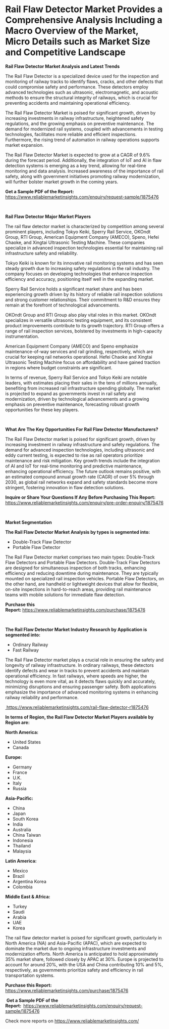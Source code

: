 <p><h1>Rail Flaw Detector Market Provides a Comprehensive Analysis Including a Macro Overview of the Market, Micro Details such as Market Size and Competitive Landscape</h1></p><p><strong>Rail Flaw Detector Market Analysis and Latest Trends</strong></p>
<p><p>The Rail Flaw Detector is a specialized device used for the inspection and monitoring of railway tracks to identify flaws, cracks, and other defects that could compromise safety and performance. These detectors employ advanced technologies such as ultrasonic, electromagnetic, and acoustic methods to ensure the structural integrity of railways, which is crucial for preventing accidents and maintaining operational efficiency.</p><p>The Rail Flaw Detector Market is poised for significant growth, driven by increasing investments in railway infrastructure, heightened safety regulations, and the growing emphasis on preventive maintenance. The demand for modernized rail systems, coupled with advancements in testing technologies, facilitates more reliable and efficient inspections. Furthermore, the rising trend of automation in railway operations supports market expansion.</p><p>The Rail Flaw Detector Market is expected to grow at a CAGR of 9.6% during the forecast period. Additionally, the integration of IoT and AI in flaw detection systems is emerging as a key trend, allowing for real-time monitoring and data analysis. Increased awareness of the importance of rail safety, along with government initiatives promoting railway modernization, will further bolster market growth in the coming years.</p></p>
<p><strong>Get a Sample PDF of the Report:&nbsp;</strong> <a href="https://www.reliablemarketinsights.com/enquiry/request-sample/1875476?utm_campaign=3036&utm_medium=2&utm_source=Github&utm_content=ia&utm_term=10042025&utm_id=rail-flaw-detector">https://www.reliablemarketinsights.com/enquiry/request-sample/1875476</a></p>
<p>&nbsp;</p>
<p><strong>Rail Flaw Detector Major Market Players</strong></p>
<p><p>The rail flaw detector market is characterized by competition among several prominent players, including Tokyo Keiki, Sperry Rail Service, OKOndt Group, RTI Group, American Equipment Company (AMECO), Speno, Hefei Chaoke, and Xingtai Ultrasonic Testing Machine. These companies specialize in advanced inspection technologies essential for maintaining rail infrastructure safety and reliability.</p><p>Tokyo Keiki is known for its innovative rail monitoring systems and has seen steady growth due to increasing safety regulations in the rail industry. The company focuses on developing technologies that enhance inspection efficiency and accuracy, positioning itself well in the expanding market.</p><p>Sperry Rail Service holds a significant market share and has been experiencing growth driven by its history of reliable rail inspection solutions and strong customer relationships. Their commitment to R&D ensures they remain at the forefront of technological advancements.</p><p>OKOndt Group and RTI Group also play vital roles in this market. OKOndt specializes in versatile ultrasonic testing equipment, and its consistent product improvements contribute to its growth trajectory. RTI Group offers a range of rail inspection services, bolstered by investments in high-capacity instrumentation.</p><p>American Equipment Company (AMECO) and Speno emphasize maintenance-of-way services and rail grinding, respectively, which are crucial for keeping rail networks operational. Hefei Chaoke and Xingtai Ultrasonic Testing Machine focus on affordability and have gained traction in regions where budget constraints are significant.</p><p>In terms of revenue, Sperry Rail Service and Tokyo Keiki are notable leaders, with estimates placing their sales in the tens of millions annually, benefiting from increased rail infrastructure spending globally. The market is projected to expand as governments invest in rail safety and modernization, driven by technological advancements and a growing emphasis on preventive maintenance, forecasting robust growth opportunities for these key players.</p></p>
<p>&nbsp;</p>
<p><strong>What Are The Key Opportunities For Rail Flaw Detector Manufacturers?</strong></p>
<p><p>The Rail Flaw Detector market is poised for significant growth, driven by increasing investment in railway infrastructure and safety regulations. The demand for advanced inspection technologies, including ultrasonic and eddy current testing, is expected to rise as rail operators prioritize maintenance and risk mitigation. Key growth trends include the integration of AI and IoT for real-time monitoring and predictive maintenance, enhancing operational efficiency. The future outlook remains positive, with an estimated compound annual growth rate (CAGR) of over 5% through 2030, as global rail networks expand and safety standards become more stringent, fostering innovation in flaw detection solutions.</p></p>
<p><strong>Inquire or Share Your Questions If Any Before Purchasing This Report:</strong> <a href="https://www.reliablemarketinsights.com/enquiry/pre-order-enquiry/1875476?utm_campaign=3036&utm_medium=2&utm_source=Github&utm_content=ia&utm_term=10042025&utm_id=rail-flaw-detector">https://www.reliablemarketinsights.com/enquiry/pre-order-enquiry/1875476</a></p>
<p>&nbsp;</p>
<p><strong>Market Segmentation</strong></p>
<p><strong>The Rail Flaw Detector Market Analysis by types is segmented into:</strong></p>
<p><ul><li>Double-Track Flaw Detector</li><li>Portable Flaw Detector</li></ul></p>
<p><p>The Rail Flaw Detector market comprises two main types: Double-Track Flaw Detectors and Portable Flaw Detectors. Double-Track Flaw Detectors are designed for simultaneous inspection of both tracks, enhancing efficiency and reducing downtime during maintenance. They are typically mounted on specialized rail inspection vehicles. Portable Flaw Detectors, on the other hand, are handheld or lightweight devices that allow for flexible, on-site inspections in hard-to-reach areas, providing rail maintenance teams with mobile solutions for immediate flaw detection.</p></p>
<p><strong>Purchase this Report:&nbsp;</strong><a href="https://www.reliablemarketinsights.com/purchase/1875476?utm_campaign=3036&utm_medium=2&utm_source=Github&utm_content=ia&utm_term=10042025&utm_id=rail-flaw-detector">https://www.reliablemarketinsights.com/purchase/1875476</a></p>
<p>&nbsp;</p>
<p><strong>The Rail Flaw Detector Market Industry Research by Application is segmented into:</strong></p>
<p><ul><li>Ordinary Railway</li><li>Fast Railway</li></ul></p>
<p><p>The Rail Flaw Detector market plays a crucial role in ensuring the safety and longevity of railway infrastructure. In ordinary railways, these detectors identify defects and wear in tracks to prevent accidents and maintain operational efficiency. In fast railways, where speeds are higher, the technology is even more vital, as it detects flaws quickly and accurately, minimizing disruptions and ensuring passenger safety. Both applications emphasize the importance of advanced monitoring systems in enhancing railway reliability and performance.</p></p>
<p><a href="https://www.reliablemarketinsights.com/rail-flaw-detector-r1875476?utm_campaign=3036&utm_medium=2&utm_source=Github&utm_content=ia&utm_term=10042025&utm_id=rail-flaw-detector">&nbsp;https://www.reliablemarketinsights.com/rail-flaw-detector-r1875476</a></p>
<p><strong>In terms of Region, the Rail Flaw Detector Market Players available by Region are:</strong></p>
<p>
    <p> <strong> North America: </strong>
        <ul>
            <li>United States</li>
            <li>Canada</li>
        </ul>
        </p> 
    <p> <strong> Europe: </strong>
        <ul>
            <li>Germany</li>
            <li>France</li>
            <li>U.K.</li>
            <li>Italy</li>
            <li>Russia</li>
        </ul>
        </p> 
    <p> <strong> Asia-Pacific: </strong>
        <ul>
            <li>China</li>
            <li>Japan</li>
            <li>South Korea</li>
            <li>India</li>
            <li>Australia</li>
            <li>China Taiwan</li>
            <li>Indonesia</li>
            <li>Thailand</li>
            <li>Malaysia</li>
        </ul>
        </p> 
    <p> <strong> Latin America: </strong>
        <ul>
            <li>Mexico</li>
            <li>Brazil</li>
            <li>Argentina Korea</li>
            <li>Colombia</li>
        </ul>
        </p> 
    <p> <strong> Middle East & Africa: </strong>
        <ul>
            <li>Turkey</li>
            <li>Saudi</li>
            <li>Arabia</li>
            <li>UAE</li>
            <li>Korea</li>
        </ul>
    </p>
    </p>
<p><p>The rail flaw detector market is poised for significant growth, particularly in North America (NA) and Asia-Pacific (APAC), which are expected to dominate the market due to ongoing infrastructure investments and modernization efforts. North America is anticipated to hold approximately 35% market share, followed closely by APAC at 30%. Europe is projected to account for around 20%, with the USA and China contributing 10% and 5%, respectively, as governments prioritize safety and efficiency in rail transportation systems.</p></p>
<p><strong>Purchase this Report: </strong><a href="https://www.reliablemarketinsights.com/purchase/1875476?utm_campaign=3036&utm_medium=2&utm_source=Github&utm_content=ia&utm_term=10042025&utm_id=rail-flaw-detector">https://www.reliablemarketinsights.com/purchase/1875476</a></p>
<p>&nbsp;<strong>Get a Sample PDF of the Report:&nbsp;&nbsp;</strong><a href="https://www.reliablemarketinsights.com/enquiry/request-sample/1875476?utm_campaign=3036&utm_medium=2&utm_source=Github&utm_content=ia&utm_term=10042025&utm_id=rail-flaw-detector">https://www.reliablemarketinsights.com/enquiry/request-sample/1875476</a></p>
<p><strong></strong></p>
<p>Check more reports on <a href="https://www.reliablemarketinsights.com/?utm_campaign=3036&utm_medium=2&utm_source=Github&utm_content=ia&utm_term=10042025&utm_id=rail-flaw-detector">https://www.reliablemarketinsights.com/</a></p>